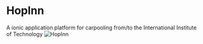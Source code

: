 # HopInn
A ionic application platform for carpooling from/to the International Institute of Technology
![HopInn](https://i.ibb.co/Tb3vJqp/hop-inn.png)
